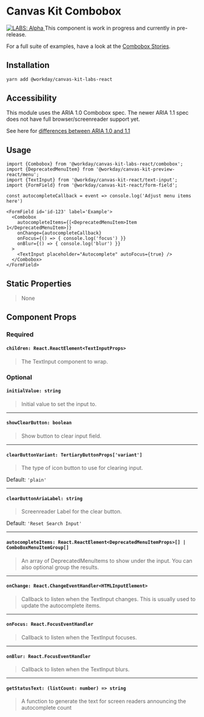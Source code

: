 # Canvas Kit Combobox

<a href="https://github.com/Workday/canvas-kit/tree/master/modules/labs-react/README.md">
  <img src="https://img.shields.io/badge/LABS-alpha-orange" alt="LABS: Alpha" />
</a>  This component is work in progress and currently in pre-release.

For a full suite of examples, have a look at the [Combobox Stories](./stories/stories.tsx).

## Installation

```sh
yarn add @workday/canvas-kit-labs-react
```

## Accessibility

This module uses the ARIA 1.0 Combobox spec. The newer ARIA 1.1 spec does not have full
browser/screenreader support yet.

See here for
[differences between ARIA 1.0 and 1.1](https://www.levelaccess.com/differences-aria-1-0-1-1-changes-rolecombobox/)

## Usage

```tsx
import {Combobox} from '@workday/canvas-kit-labs-react/combobox';
import {DeprecatedMenuItem} from '@workday/canvas-kit-preview-react/menu';
import {TextInput} from '@workday/canvas-kit-react/text-input';
import {FormField} from '@workday/canvas-kit-react/form-field';

const autocompleteCallback = event => console.log('Adjust menu items here')

<FormField id='id-123' label='Example'>
  <Combobox
    autocompleteItems={[<DeprecatedMenuItem>Item 1</DeprecatedMenuItem>]}
    onChange={autocompleteCallback}
    onFocus={() => { console.log('focus') }}
    onBlur={() => { console.log('blur') }}
  >
    <TextInput placeholder="Autocomplete" autoFocus={true} />
  </Combobox>
</FormField>
```

## Static Properties

> None

## Component Props

### Required

#### `children: React.ReactElement<TextInputProps>`

> The TextInput component to wrap.

### Optional

#### `initialValue: string`

> Initial value to set the input to.

---

#### `showClearButton: boolean`

> Show button to clear input field.

---

#### `clearButtonVariant: TertiaryButtonProps['variant']`

> The type of icon button to use for clearing input.

Default: `'plain'`

---

#### `clearButtonAriaLabel: string`

> Screenreader Label for the clear button.

Default: `'Reset Search Input'`

---

#### `autocompleteItems: React.ReactElement<DeprecatedMenuItemProps>[] | ComboBoxMenuItemGroup[]`

> An array of DeprecatedMenuItems to show under the input. You can also optional group the results.

---

#### `onChange: React.ChangeEventHandler<HTMLInputElement>`

> Callback to listen when the TextInput changes. This is usually used to update the autocomplete
> items.

---

#### `onFocus: React.FocusEventHandler`

> Callback to listen when the TextInput focuses.

---

#### `onBlur: React.FocusEventHandler`

> Callback to listen when the TextInput blurs.

---

#### `getStatusText: (listCount: number) => string`

> A function to generate the text for screen readers announcing the autocomplete count
